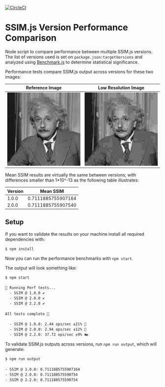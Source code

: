 [![CircleCI](https://circleci.com/gh/obartra/ssim-perf-comparison/tree/master.svg?style=shield)](https://circleci.com/gh/obartra/ssim-perf-comparison/tree/master)

# SSIM.js Version Performance Comparison

Node script to compare performance between multiple SSIM.js versions. The list of versions used is set on `package.json:targetVersions` and analyzed using [Benchmark.js](https://benchmarkjs.com/) to determine statistical significance.

Performance tests compare SSIM.js output across versions for these two images:

| Reference Image     | Low Resolution Image |
|-------------------- | -------------------- |
| ![](assets/ref.gif) | ![](assets/low.gif)  |

Mean SSIM results are virtually the same between versions; with differences smaller than 1*10^-13 as the following table illustrates:

| Version | Mean SSIM             |
| ------- | --------------------- |
| 1.0.0   | 0.7111885755907164    |
| 2.0.0   | 0.7111885755907540    |

## Setup

If you want to validate the results on your machine install all required dependencies with:

```bash
$ npm install
```

Now you can run the performance benchmarks with `npm start`.

The output will look something like:

```bash
$ npm start

🏁 Running Perf tests...
  - SSIM @ 1.0.0 ✔️
  - SSIM @ 2.0.0 ✔️
  - SSIM @ 2.2.0 ✔️

All tests complete 🎉

  - SSIM @ 1.0.0: 2.44 ops/sec ±21% 🐌
  - SSIM @ 2.0.0: 2.94 ops/sec ±12% 🐌
  - SSIM @ 2.2.0: 37.72 ops/sec ±9% 🏍
```

To validate SSIM.js outputs across versions, run `npm run output`, which will generate:

```bash
$ npm run output

- SSIM @ 1.0.0: 0.7111885755907164
- SSIM @ 2.0.0: 0.711188575590754
- SSIM @ 2.2.0: 0.711188575590754
```
